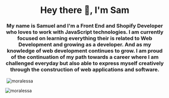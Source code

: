 <h1 align="center">Hey there 👋, I'm Sam</h1>
<h3 align="center">My name is Samuel and I'm a Front End and Shopify Developer who loves to work with JavaScript technologies. I am currently focused on learning everything their is related to Web Development and growing as a developer. And as my knowledge of web development continues to grow. I am proud of the continuation of my path towards a career where I am challenged everyday but also able to express myself creatively through the construction of web applications and software.</h3>

<p>&nbsp;<img align="center" src="https://github-readme-stats.vercel.app/api?username=moralessa&show_icons=true&locale=en" alt="moralessa" /></p>
<p><img align="left" src="https://github-readme-stats.vercel.app/api/top-langs?username=moralessa&show_icons=true&locale=en&layout=compact" alt="moralessa" /></p>

